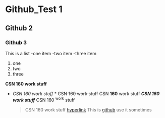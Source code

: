 # Github_Test 1
## Github 2
### Github 3
This is a list
-one item
-two item
-three item
1. one
2. two
3. three 

**CSN 160 work stuff**
* *CSN 160 work stuff* *
 ~~CSN 160 work stuff~~
CSN **160** work stuff
***CSN **160** work stuff***
  CSN 160 <sup>work</sup> stuff
  > CSN 160 work stuff 
[hyperlink](https://github.com)
This is [github](https://github.com) use it sometimes

